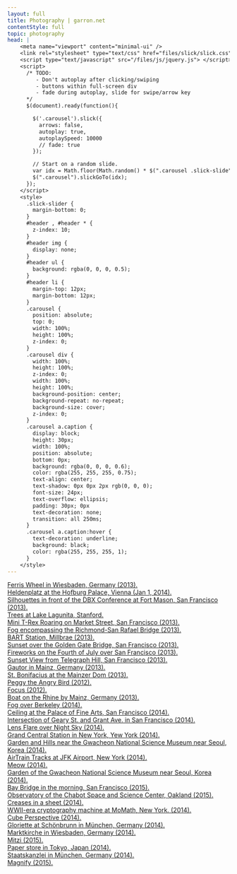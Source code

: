 ```yaml
---
layout: full
title: Photography | garron.net
contentStyle: full
topic: photography
head: |
    <meta name="viewport" content="minimal-ui" />
    <link rel="stylesheet" type="text/css" href="files/slick/slick.css"/>
    <script type="text/javascript" src="/files/js/jquery.js"> </script>
    <script>
      /* TODO:
         - Don't autoplay after clicking/swiping
         - buttons within full-screen div
         - fade during autoplay, slide for swipe/arrow key
      */
      $(document).ready(function(){

        $('.carousel').slick({
          arrows: false,
          autoplay: true,
          autoplaySpeed: 10000
          // fade: true
        });

        // Start on a random slide.
        var idx = Math.floor(Math.random() * $(".carousel .slick-slide").length);
        $(".carousel").slickGoTo(idx);
      });
    </script>
    <style>
      .slick-slider {
        margin-bottom: 0;
      }
      #header , #header * {
        z-index: 10;
      }
      #header img {
        display: none;
      }
      #header ul {
        background: rgba(0, 0, 0, 0.5);
      }
      #header li {
        margin-top: 12px;
        margin-bottom: 12px;
      }
      .carousel {
        position: absolute;
        top: 0;
        width: 100%;
        height: 100%;
        z-index: 0;
      }
      .carousel div {
        width: 100%;
        height: 100%;
        z-index: 0;
        width: 100%;
        height: 100%;
        background-position: center;
        background-repeat: no-repeat;
        background-size: cover;
        z-index: 0;
      }
      .carousel a.caption {
        display: block;
        height: 30px;
        width: 100%;
        position: absolute;
        bottom: 0px;
        background: rgba(0, 0, 0, 0.6);
        color: rgba(255, 255, 255, 0.75);
        text-align: center;
        text-shadow: 0px 0px 2px rgb(0, 0, 0);
        font-size: 24px;
        text-overflow: ellipsis;
        padding: 30px; 0px
        text-decoration: none;
        transition: all 250ms;
      }
      .carousel a.caption:hover {
        text-decoration: underline;
        background: black;
        color: rgba(255, 255, 255, 1);
      }
    </style>
---
```


<div class="carousel">
  <div style="background-image: url('2560px-40/DSC00151.jpg')">
    <a class="caption" href="2560px/DSC00151.jpg">Ferris Wheel in Wiesbaden, Germany (2013).</a></div>
  <div style="background-image: url('2560px-40/DSC00482.jpg')">
    <a class="caption" href="2560px/DSC00482.jpg">Heldenplatz at the Hofburg Palace, Vienna (Jan 1, 2014).</a></div>
  <div style="background-image: url('2560px-40/DSC08938.jpg')">
    <a class="caption" href="2560px/DSC08938.jpg">Silhouettes in front of the DBX Conference at Fort Mason, San Francisco (2013).</a></div>
  <div style="background-image: url('2560px-40/DSC08963.jpg')">
    <a class="caption" href="2560px/DSC08963.jpg">Trees at Lake Lagunita, Stanford.</a></div>
  <div style="background-image: url('2560px-40/DSC08994.jpg')">
    <a class="caption" href="2560px/DSC08994.jpg">Mini T-Rex Roaring on Market Street, San Francisco (2013).</a></div>
  <div style="background-image: url('2560px-40/DSC09136.jpg')">
    <a class="caption" href="2560px/DSC09136.jpg">Fog encompassing the Richmond-San Rafael Bridge (2013).</a></div>
  <div style="background-image: url('2560px-40/DSC09275.jpg')">
    <a class="caption" href="2560px/DSC09275.jpg">BART Station, Millbrae (2013).</a></div>
  <div style="background-image: url('2560px-40/DSC09627.jpg')">
    <a class="caption" href="2560px/DSC09627.jpg">Sunset over the Golden Gate Bridge, San Francisco (2013).</a></div>
  <div style="background-image: url('2560px-40/DSC09838.jpg')">
    <a class="caption" href="2560px/DSC09838.jpg">Fireworks on the Fourth of July over San Francisco (2013).</a></div>
  <div style="background-image: url('2560px-40/IMG_0971.jpg')">
    <a class="caption" href="2560px/IMG_0971.jpg">Sunset View from Telegraph Hill, San Francisco (2013).</a></div>
  <div style="background-image: url('2560px-40/IMG_1896_899_900_tonemapped.jpg')">
    <a class="caption" href="2560px/IMG_1896_899_900_tonemapped.jpg">Gautor in Mainz, Germany (2013).</a></div>
  <div style="background-image: url('2560px-40/IMG_2348.jpg')">
    <a class="caption" href="2560px/IMG_2348.jpg">St. Bonifacius at the Mainzer Dom (2013).</a></div>
  <div style="background-image: url('2560px-40/IMG_6271.jpg')">
    <a class="caption" href="2560px/IMG_6271.jpg">Peggy the Angry Bird (2012).</a></div>
  <div style="background-image: url('2560px-40/focus.jpg')">
    <a class="caption" href="2560px/focus.jpg">Focus (2012).</a></div>
  <div style="background-image: url('2560px-40/IMG_9818_19_20_21_22_23_24_tonemapped_fused.jpg')">
    <a class="caption" href="2560px/IMG_9818_19_20_21_22_23_24_tonemapped_fused.jpg">Boat on the Rhine by Mainz, Germany (2013).</a></div>
  <div style="background-image: url('2560px-40/Berkeley Hills.jpg')">
    <a class="caption" href="2560px/Berkeley Hills.jpg">Fog over Berkeley (2014).</a></div>
  <div style="background-image: url('2560px-40/DSC01484.jpg')">
    <a class="caption" href="2560px/DSC01484.jpg">Ceiling at the Palace of Fine Arts, San Francisco (2014).</a></div>
  <div style="background-image: url('2560px-40/IMG_7264.jpg')">
    <a class="caption" href="2560px/IMG_7264.jpg">Intersection of Geary St. and Grant Ave. in San Francisco (2014).</a></div>
  <div style="background-image: url('2560px-40/IMG_9740.jpg')">
    <a class="caption" href="2560px/IMG_9740.jpg">Lens Flare over Night Sky (2014).</a></div>
  <div style="background-image: url('2560px-40/DSC02149.jpg')">
    <a class="caption" href="2560px/DSC02149.jpg">Grand Central Station in New York, Yew York (2014).</a></div>
  <div style="background-image: url('2560px-40/DSC04124_5_6_7_8_tonemapped.jpg')">
    <a class="caption" href="2560px/DSC04124_5_6_7_8_tonemapped.jpg">Garden and Hills near the Gwacheon National Science Museum near Seoul, Korea (2014).</a></div>
  <div style="background-image: url('2560px-40/DSC02112.jpg')">
    <a class="caption" href="2560px/DSC02112.jpg">AirTrain Tracks at JFK Airport, New York (2014).</a></div>
  <div style="background-image: url('2560px-40/IMG_7606.jpg')">
    <a class="caption" href="2560px/IMG_7606.jpg">Meow (2014).</a></div>
  <div style="background-image: url('2560px-40/DSC04024.jpg')">
    <a class="caption" href="2560px/DSC04024.jpg">Garden of the Gwacheon National Science Museum near Seoul, Korea (2014).</a></div>
  <div style="background-image: url('2560px-40/bay-bridge.jpg')">
    <a class="caption" href="2560px/bay-bridge.jpg">Bay Bridge in the morning, San Francisco (2015).</a></div>
  <div style="background-image: url('2560px-40/chabot.jpg')">
    <a class="caption" href="2560px/chabot.jpg">Observatory of the Chabot Space and Science Center, Oakland (2015).</a></div>
  <div style="background-image: url('2560px-40/creases.jpg')">
    <a class="caption" href="2560px/creases.jpg">Creases in a sheet (2014).</a></div>
  <div style="background-image: url('2560px-40/crypto-machine.jpg')">
    <a class="caption" href="2560px/crypto-machine.jpg">WWII-era cryptography machine at MoMath, New York. (2014).</a></div>
  <div style="background-position: 50% 60%; background-image: url('2560px-40/cube-perspective.jpg');">
    <a class="caption" href="2560px/cube-perspective.jpg">Cube Perspective (2014).</a></div>
  <div style="background-image: url('2560px-40/gloriette.jpg')">
    <a class="caption" href="2560px/gloriette.jpg">Gloriette at Schönbrunn in München, Germany (2014).</a></div>
  <div style="background-image: url('2560px-40/marktkirche.jpg')">
    <a class="caption" href="2560px/marktkirche.jpg">Marktkirche in Wiesbaden, Germany (2014).</a></div>
  <div style="background-position: 50% 25%; background-image: url('2560px-40/mitzi.jpg');">
    <a class="caption" href="2560px/mitzi.jpg">Mitzi (2015).</a></div>
  <div style="background-position: bottom; background-image: url('2560px-40/paper-store.jpg');">
    <a class="caption" href="2560px/paper-store.jpg">Paper store in Tokyo, Japan (2014).</a></div>
  <div style="background-image: url('2560px-40/staatskanzlei.jpg')">
    <a class="caption" href="2560px/staatskanzlei.jpg">Staatskanzlei in München, Germany (2014).</a></div>
  <div style="background-image: url('2560px-40/magnify.jpg')">
    <a class="caption" href="2560px/magnify.jpg">Magnify (2015).</a></div>
</div>

<script type="text/javascript" src="files/slick/slick.js"> </script>
